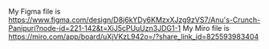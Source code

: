 My Figma file is 
https://www.figma.com/design/D8j6kYDy6KMzxXJzg9zVS7/Anu's-Crunch-Panipuri?node-id=221-142&t=XiJ5cPUuUzn3JDG1-1
My Miro file is
https://miro.com/app/board/uXjVKzL942o=/?share_link_id=825593983404
